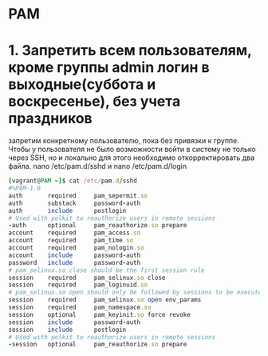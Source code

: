 # PAM
# 1. Запретить всем пользователям, кроме группы admin логин в выходные(суббота и воскресенье), без учета праздников
запретим конкретному пользователю, пока без привязки к группе.
Чтобы у пользователя не было возможности войти в систему не только через SSH, но и локально для этого необходимо откорректировать два файла.
nano /etc/pam.d/sshd  и nano /etc/pam.d/login
```ruby
[vagrant@PAM ~]$ cat /etc/pam.d/sshd
#%PAM-1.0
auth       required     pam_sepermit.so
auth       substack     password-auth
auth       include      postlogin
# Used with polkit to reauthorize users in remote sessions
-auth      optional     pam_reauthorize.so prepare
account    required     pam_access.so 
account    required     pam_time.so
account    required     pam_nologin.so
account    include      password-auth
password   include      password-auth
# pam_selinux.so close should be the first session rule
session    required     pam_selinux.so close
session    required     pam_loginuid.so
# pam_selinux.so open should only be followed by sessions to be executed in the user context
session    required     pam_selinux.so open env_params
session    required     pam_namespace.so
session    optional     pam_keyinit.so force revoke
session    include      password-auth
session    include      postlogin
# Used with polkit to reauthorize users in remote sessions
-session   optional     pam_reauthorize.so prepare
```
